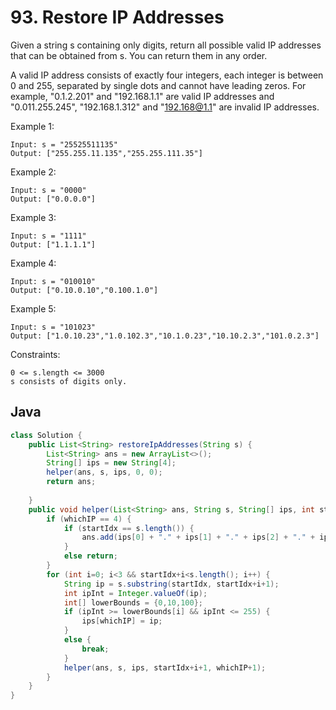 # 93. Restore IP Addresses

Given a string s containing only digits, return all possible valid IP addresses that can be obtained from s. You can return them in any order.

A valid IP address consists of exactly four integers, each integer is between 0 and 255, separated by single dots and cannot have leading zeros. For example, "0.1.2.201" and "192.168.1.1" are valid IP addresses and "0.011.255.245", "192.168.1.312" and "192.168@1.1" are invalid IP addresses.  

Example 1:
```
Input: s = "25525511135"
Output: ["255.255.11.135","255.255.111.35"]
```
Example 2:
```
Input: s = "0000"
Output: ["0.0.0.0"]
```
Example 3:
```
Input: s = "1111"
Output: ["1.1.1.1"]
```
Example 4:
```
Input: s = "010010"
Output: ["0.10.0.10","0.100.1.0"]
```
Example 5:
```
Input: s = "101023"
Output: ["1.0.10.23","1.0.102.3","10.1.0.23","10.10.2.3","101.0.2.3"]
```

Constraints:
```
0 <= s.length <= 3000
s consists of digits only.
```

## Java
```java
class Solution {
    public List<String> restoreIpAddresses(String s) {
        List<String> ans = new ArrayList<>();
        String[] ips = new String[4];
        helper(ans, s, ips, 0, 0);
        return ans;
        
    }
    public void helper(List<String> ans, String s, String[] ips, int startIdx, int whichIP) {
        if (whichIP == 4) {
            if (startIdx == s.length()) {
                ans.add(ips[0] + "." + ips[1] + "." + ips[2] + "." + ips[3]);
            }
            else return;
        } 
        for (int i=0; i<3 && startIdx+i<s.length(); i++) {
            String ip = s.substring(startIdx, startIdx+i+1);
            int ipInt = Integer.valueOf(ip);
            int[] lowerBounds = {0,10,100};
            if (ipInt >= lowerBounds[i] && ipInt <= 255) {
                ips[whichIP] = ip;
            }
            else {
                break;
            }
            helper(ans, s, ips, startIdx+i+1, whichIP+1);
        }
    }
}
```
